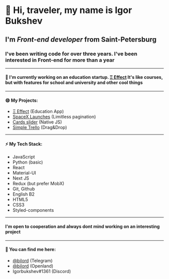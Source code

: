 # 👋 Hi, traveler, my name is **Igor Bukshev** 

## I'm ***Front-end developer*** from Saint-Petersburg

### I've been writing code for over three years. I've been interested in Front-end for more than a year

------------------------- 

#### 🔭 I'm currently working on an education startup. [Ξ Effect](https://xieffect.vercel.app/) It's like courses, but with features for school and university and other cool things 

------------------------- 

#### 😄 My Projects: 

 * [Ξ Effect](https://xieffect.vercel.app/) (Education App)
 * [SpaceX Launches](https://spacex-launches-with-pagination.vercel.app/) (Limitless pagination)
 * [Cards slider](https://jsfiddle.net/bilord/smd2vgny/3/) (Native JS)
 * [Simple Trello](https://jsfiddle.net/bilord/7eodjqt0/2/) (Drag&Drop)


------------------------- 

#### ⚡ My Tech Stack: 

 * JavaScript 
 * Python (basic)
 * React 
 * Material-UI
 * Next JS
 * Redux (but prefer MobX)
 * Git, Github
 * English B2
 * HTML5
 * CSS3
 * Styled-components

------------------------- 
#### I'm open to cooperation and always dont mind working on an interesting project
------------------------- 

#### 💬 You can find me here: 

* [@bilord](https://t.me/bilord) (Telegram)
* [@bilord](https://openland.com/bilord) (Openland)
* Igorbukshev#1361 (Discord)

<!--
**bilordigor/bilordigor** is a ✨ _special_ ✨ repository because its `README.md` (this file) appears on your GitHub profile.

Here are some ideas to get you started:
- 🌱 I’m currently learning ...
- 👯 I’m looking to collaborate on ...
- 🤔 I’m looking for help with ...
- 💬 Ask me about ...
- 📫 How to reach me: ...
- 😄 Pronouns: ...
- ⚡ Fun fact: ...
-->
